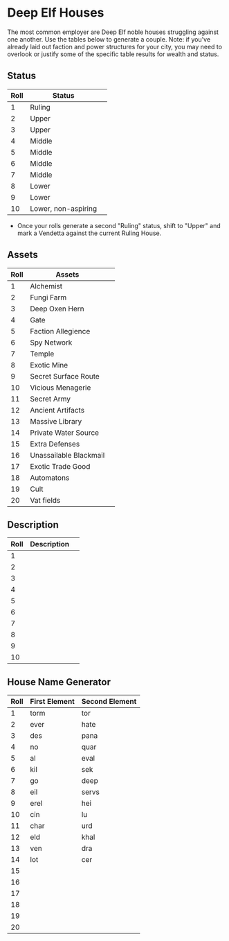 # Deep Elf Houses

The most common employer are Deep Elf noble houses struggling against one another.  Use the tables below to generate a couple.  Note: if you've already laid out faction and power structures for your city, you may need to overlook or justify some of the specific table results for wealth and status.

## Status
| Roll | Status                |       |
|------|-----------------------|-------|
| 1    | Ruling  | 
| 2    | Upper  |
| 3    | Upper  |
| 4    | Middle  |
| 5    | Middle  |
| 6    | Middle  |
| 7    | Middle  |
| 8    | Lower  |
| 9    | Lower  |
| 10   | Lower, non-aspiring   |

* Once your rolls generate a second "Ruling" status, shift to "Upper" and mark a Vendetta against the current Ruling House.
## Assets
| Roll | Assets                 |       |
|------|------------------------|-------|
| 1    | Alchemist              | 
| 2    | Fungi Farm             |
| 3    | Deep Oxen Hern         |
| 4    | Gate                   |
| 5    | Faction Allegience     |
| 6    | Spy Network            |
| 7    | Temple                 |
| 8    | Exotic Mine            |
| 9    | Secret Surface Route   |
| 10   | Vicious Menagerie      |
| 11   | Secret Army            |
| 12   | Ancient Artifacts      |
| 13   | Massive Library        |
| 14   | Private Water Source   |
| 15   | Extra Defenses         |
| 16   | Unassailable Blackmail |
| 17   | Exotic Trade Good      |
| 18   | Automatons             |
| 19   | Cult                   |
| 20   | Vat fields             |


## Description
| Roll | Description |       |
|------|--------|-------|
| 1    |   | 
| 2    |   |
| 3    |   |
| 4    |   |
| 5    |   |
| 6    |   |
| 7    |   |
| 8    |   |
| 9    |   |
| 10   |    |

## House Name Generator
| Roll | First Element | Second Element       |
|------|---------------|----------------------|
| 1    | torm        | tor
| 2    | ever        | hate
| 3    | des         | pana
| 4    | no          | quar
| 5    | al          | eval
| 6    | kil         | sek
| 7    | go          | deep
| 8    | eil         | servs
| 9    | erel        | hei
| 10   | cin         | lu
| 11   | char        | urd
| 12   | eld         | khal
| 13   | ven         | dra
| 14   | lot         | cer
| 15   |    |
| 16   |    |
| 17   |    |
| 18   |    |
| 19   |    |
| 20   |    |